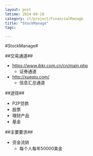 ```yaml
---
layout: post
lmtime: 2014-09-10
category: it/project/FinancialManage
title: "StockManage"
tags: 

---
```

#StockManage#



##交易通道##
* https://www.ibkr.com.cn/cn/main.php
  * 证券通道
* http://xueqiu.com/
  * 信息汇总通道



##途径##
* P2P贷款
* 股票
* 理财产品
* 基金



##主要要求##
* 资金流转
  * 每个人每年50000美金
